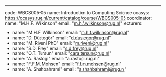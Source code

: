 ---
code: WBCS005-05
name: Introduction to Computing Science
ocasys: https://ocasys.rug.nl/current/catalog/course/WBCS005-05
coordinator:
  name: "M.H.F. Wilkinson"
  email: "m.h.f.wilkinson@rug.nl"
lecturers:
  - name: "M.H.F. Wilkinson" 
    email: "m.h.f.wilkinson@rug.nl"
  - name: "D. Düstegör"
    email: "d.dustegor@rug.nl"
  - name: "M. Riveni PhD" 
    email: "m.riveni@rug.nl"
  - name: "S.D. Frey"
    email: "s.d.frey@rug.nl"
  - name: "O.T. Tursun"
    email: "cara.tursun@rug.nl"
  - name: "A. Rastogi"
    email: "a.rastogi.rug.nl"
  - name: "F.F.M. Mohsen"
    email: "f.f.m.mohsen@rug.nl"
  - name: "A. Shahbahrami"
    email: "a.shahbahrami@rug.nl"
 